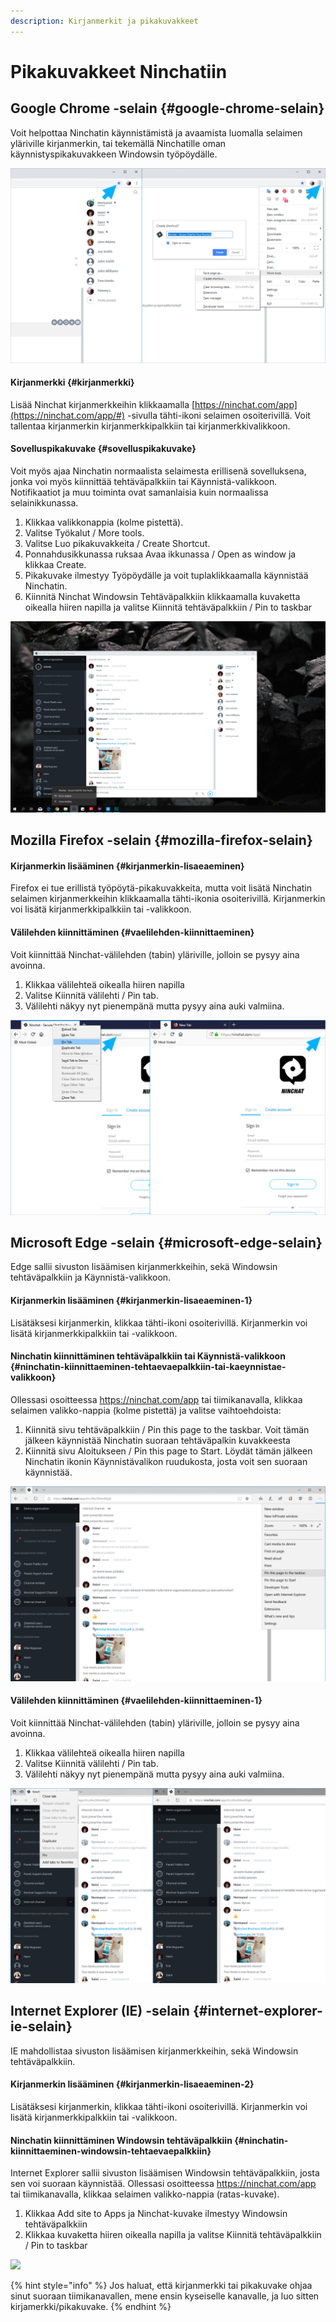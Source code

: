 ```yaml
---
description: Kirjanmerkit ja pikakuvakkeet
---
```


# Pikakuvakkeet Ninchatiin

## Google Chrome -selain {#google-chrome-selain}

Voit helpottaa Ninchatin käynnistämistä ja avaamista luomalla selaimen yläriville kirjanmerkin, tai tekemällä Ninchatille oman käynnistyspikakuvakkeen Windowsin työpöydälle.

![Kirjanmerkin ja sovelluspikakuvakkeen lis&#xE4;&#xE4;minen Chromessa](../.gitbook/assets/chrome-app.png)

#### Kirjanmerkki {#kirjanmerkki}

Lisää Ninchat kirjanmerkkeihin klikkaamalla [https://ninchat.com/app](https://ninchat.com/app/#) -sivulla tähti-ikoni selaimen osoiterivillä. Voit tallentaa kirjanmerkin kirjanmerkkipalkkiin tai kirjanmerkkivalikkoon.

#### Sovelluspikakuvake {#sovelluspikakuvake}

Voit myös ajaa Ninchatin normaalista selaimesta erillisenä sovelluksena, jonka voi myös kiinnittää tehtäväpalkkiin tai Käynnistä-valikkoon. Notifikaatiot ja muu toiminta ovat samanlaisia kuin normaalissa selainikkunassa.

1. Klikkaa valikkonappia \(kolme pistettä\).
2. Valitse Työkalut / More tools.
3. Valitse Luo pikakuvakkeita / Create Shortcut.
4. Ponnahdusikkunassa ruksaa Avaa ikkunassa / Open as window ja klikkaa Create.
5. Pikakuvake ilmestyy Työpöydälle ja voit tuplaklikkaamalla käynnistää Ninchatin.
6. Kiinnitä Ninchat Windowsin Tehtäväpalkkiin klikkaamalla kuvaketta oikealla hiiren napilla ja valitse Kiinnitä tehtäväpalkkiin / Pin to taskbar

![Ninchat omassa ikkunassaan ja kuvakkeen kiinnitt&#xE4;minen teht&#xE4;v&#xE4;palkkiin](../.gitbook/assets/taskbar.PNG)

## Mozilla Firefox -selain {#mozilla-firefox-selain}

#### Kirjanmerkin lisääminen  {#kirjanmerkin-lisaeaeminen}

Firefox ei tue erillistä työpöytä-pikakuvakkeita, mutta voit lisätä Ninchatin selaimen kirjanmerkkeihin klikkaamalla tähti-ikonia osoiterivillä. Kirjanmerkin voi lisätä kirjanmerkkipalkkiin tai -valikkoon.

#### Välilehden kiinnittäminen  {#vaelilehden-kiinnittaeminen}

Voit kiinnittää Ninchat-välilehden \(tabin\) yläriville, jolloin se pysyy aina avoinna.

1. Klikkaa välilehteä oikealla hiiren napilla
2. Valitse Kiinnitä välilehti / Pin tab.
3. Välilehti näkyy nyt pienempänä mutta pysyy aina auki valmiina.

![](../.gitbook/assets/firefox.png)

## Microsoft Edge -selain {#microsoft-edge-selain}

Edge sallii sivuston lisäämisen kirjanmerkkeihin, sekä Windowsin tehtäväpalkkiin ja Käynnistä-valikkoon.

#### Kirjanmerkin lisääminen {#kirjanmerkin-lisaeaeminen-1}

Lisätäksesi kirjanmerkin, klikkaa tähti-ikoni osoiterivillä. Kirjanmerkin voi lisätä kirjanmerkkipalkkiin tai -valikkoon.

#### Ninchatin kiinnittäminen tehtäväpalkkiin tai Käynnistä-valikkoon {#ninchatin-kiinnittaeminen-tehtaevaepalkkiin-tai-kaeynnistae-valikkoon}

Ollessasi osoitteessa https://ninchat.com/app tai tiimikanavalla, klikkaa selaimen valikko-nappia \(kolme pistettä\) ja valitse vaihtoehdoista:

1. Kiinnitä sivu tehtäväpalkkiin / Pin this page to the taskbar. Voit tämän jälkeen käynnistää Ninchatin suoraan tehtäväpalkin kuvakkeesta
2. Kiinnitä sivu Aloitukseen / Pin this page to Start. Löydät tämän jälkeen Ninchatin ikonin Käynnistävalikon ruudukosta, josta voit sen suoraan käynnistää.

![Sivun kiinnitt&#xE4;minen Windowsin teht&#xE4;v&#xE4;palkkiin tai K&#xE4;ynnistys-valikkoon](../.gitbook/assets/edge2.png)

#### Välilehden kiinnittäminen {#vaelilehden-kiinnittaeminen-1}

Voit kiinnittää Ninchat-välilehden \(tabin\) yläriville, jolloin se pysyy aina avoinna.

1. Klikkaa välilehteä oikealla hiiren napilla
2. Valitse Kiinnitä välilehti / Pin tab.
3. Välilehti näkyy nyt pienempänä mutta pysyy aina auki valmiina.

![Ninchat-v&#xE4;lilehden kiinnitt&#xE4;minen Edgess&#xE4;](../.gitbook/assets/edge%20%281%29.png)

## Internet Explorer \(IE\) -selain {#internet-explorer-ie-selain}

 IE mahdollistaa sivuston lisäämisen kirjanmerkkeihin, sekä Windowsin tehtäväpalkkiin.

#### Kirjanmerkin lisääminen {#kirjanmerkin-lisaeaeminen-2}

Lisätäksesi kirjanmerkin, klikkaa tähti-ikoni osoiterivillä. Kirjanmerkin voi lisätä kirjanmerkkipalkkiin tai -valikkoon.

#### Ninchatin kiinnittäminen Windowsin tehtäväpalkkiin {#ninchatin-kiinnittaeminen-windowsin-tehtaevaepalkkiin}

Internet Explorer sallii sivuston lisäämisen Windowsin tehtäväpalkkiin, josta sen voi suoraan käynnistää. Ollessasi osoitteessa https://ninchat.com/app tai tiimikanavalla, klikkaa selaimen valikko-nappia \(ratas-kuvake\).

1. Klikkaa Add site to Apps ja Ninchat-kuvake ilmestyy Windowsin tehtäväpalkkiin
2. Klikkaa kuvaketta hiiren oikealla napilla ja valitse Kiinnitä tehtäväpalkkiin / Pin to taskbar

![](https://blobscdn.gitbook.com/v0/b/gitbook-28427.appspot.com/o/assets%2F-LNV26ZBWc4tpGlvMlCe%2F-LNnhgBvz6Dxy2fsuoId%2F-LNneVbYqo3GctIZnALh%2FIE.png?alt=media&token=87e0523c-852f-4858-990a-a0c34941c391)



{% hint style="info" %}
Jos haluat, että kirjanmerkki tai pikakuvake ohjaa sinut suoraan tiimikanavallen, mene ensin kyseiselle kanavalle, ja luo sitten kirjamerkki/pikakuvake.
{% endhint %}

